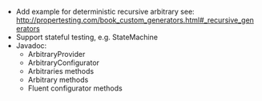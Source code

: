 - Add example for deterministic recursive arbitrary
  see: http://propertesting.com/book_custom_generators.html#_recursive_generators
- Support stateful testing, e.g. StateMachine<T extends Model>
- Javadoc:
  - ArbitraryProvider 
  - ArbitraryConfigurator
  - Arbitraries methods
  - Arbitrary methods
  - Fluent configurator methods
